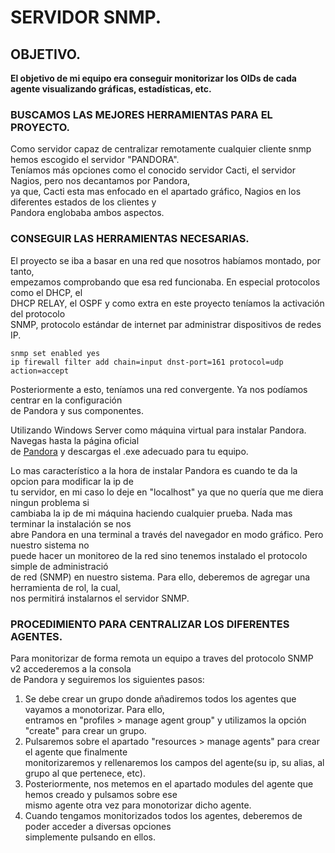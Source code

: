 # SERVIDOR SNMP.  

## OBJETIVO.  

**El objetivo de mi equipo era conseguir monitorizar los OIDs de cada agente visualizando gráficas, estadísticas, etc.**

### BUSCAMOS LAS MEJORES HERRAMIENTAS PARA EL PROYECTO.  

Como servidor capaz de centralizar remotamente cualquier cliente snmp hemos escogido el servidor "PANDORA".  
Teníamos más opciones como el conocido servidor Cacti, el servidor Nagios, pero nos decantamos por Pandora,  
ya que, Cacti esta mas enfocado en el apartado gráfico, Nagios en los diferentes estados de los clientes y  
Pandora englobaba ambos aspectos.  

### CONSEGUIR LAS HERRAMIENTAS NECESARIAS.  

El proyecto se iba a basar en una red que nosotros habíamos montado, por tanto,  
empezamos comprobando que esa red funcionaba. En especial protocolos como el DHCP, el  
DHCP RELAY, el OSPF y como extra en este proyecto teníamos la activación del protocolo  
SNMP, protocolo estándar de internet par administrar dispositivos de redes IP. 

~~~ 
snmp set enabled yes
ip firewall filter add chain=input dnst-port=161 protocol=udp action=accept
~~~

Posteriormente a esto, teníamos una red convergente. Ya nos podíamos centrar en la configuración  
de Pandora y sus componentes.

Utilizando Windows Server como máquina virtual para instalar Pandora. Navegas hasta la página oficial  
de [Pandora](https://pandorafms.org/es/) y descargas el .exe adecuado para tu equipo.  

Lo mas característico a la hora de instalar Pandora es cuando te da la opcion para modificar la ip de  
tu servidor, en mi caso lo deje en "localhost" ya que no quería que me diera ningun problema si  
cambiaba la ip de mi máquina haciendo cualquier prueba. Nada mas terminar la instalación se nos  
abre Pandora en una terminal a través del navegador en modo gráfico. Pero nuestro sistema no  
puede hacer un monitoreo de la red sino tenemos instalado el protocolo simple de administració  
de red (SNMP) en nuestro sistema. Para ello, deberemos de agregar una herramienta de rol, la cual,  
nos permitirá instalarnos el servidor SNMP.

### PROCEDIMIENTO PARA CENTRALIZAR LOS DIFERENTES AGENTES.

Para monitorizar de forma remota un equipo a traves del protocolo SNMP v2 accederemos a la consola  
de Pandora y seguiremos los siguientes pasos:  

1. Se debe crear un grupo donde añadiremos todos los agentes que vayamos a monotorizar. Para ello,  
entramos en "profiles > manage agent group" y utilizamos la opción "create" para crear un grupo.  
2. Pulsaremos sobre el apartado "resources > manage agents" para crear el agente que finalmente  
monitorizaremos y rellenaremos los campos del agente(su ip, su alias, al grupo al que pertenece, etc).  
3. Posteriormente, nos metemos en el apartado modules del agente que hemos creado y pulsamos sobre ese  
mismo agente otra vez para monotorizar dicho agente.
4. Cuando tengamos monitorizados todos los agentes, deberemos de poder acceder a diversas opciones  
simplemente pulsando en ellos.